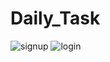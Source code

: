 # Daily_Task
![signup](https://user-images.githubusercontent.com/74406096/125183435-50ff0880-e234-11eb-912f-cf51586ad26c.jpeg)
![login](https://user-images.githubusercontent.com/74406096/125183543-f74b0e00-e234-11eb-81d8-a30d5f094a3a.jpeg)
